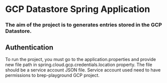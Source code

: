 # GCP Datastore Spring Application

### The aim of the project is to generates entries stored in the GCP Datastore.

## Authentication

To run the project, you must go to the application.properties and provide new file path in spring.cloud.gcp.credentials.location property. The file should be a service account JSON file. Service account used need to have permissions to brep-playground GCP project.
